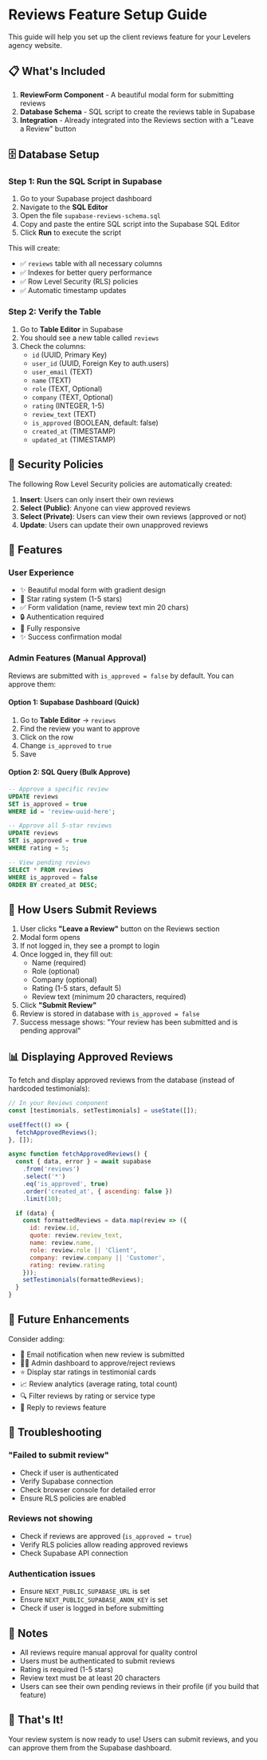 # Reviews Feature Setup Guide

This guide will help you set up the client reviews feature for your Levelers agency website.

## 📋 What's Included

1. **ReviewForm Component** - A beautiful modal form for submitting reviews
2. **Database Schema** - SQL script to create the reviews table in Supabase
3. **Integration** - Already integrated into the Reviews section with a "Leave a Review" button

## 🗄️ Database Setup

### Step 1: Run the SQL Script in Supabase

1. Go to your Supabase project dashboard
2. Navigate to the **SQL Editor**
3. Open the file `supabase-reviews-schema.sql`
4. Copy and paste the entire SQL script into the Supabase SQL Editor
5. Click **Run** to execute the script

This will create:
- ✅ `reviews` table with all necessary columns
- ✅ Indexes for better query performance
- ✅ Row Level Security (RLS) policies
- ✅ Automatic timestamp updates

### Step 2: Verify the Table

1. Go to **Table Editor** in Supabase
2. You should see a new table called `reviews`
3. Check the columns:
   - `id` (UUID, Primary Key)
   - `user_id` (UUID, Foreign Key to auth.users)
   - `user_email` (TEXT)
   - `name` (TEXT)
   - `role` (TEXT, Optional)
   - `company` (TEXT, Optional)
   - `rating` (INTEGER, 1-5)
   - `review_text` (TEXT)
   - `is_approved` (BOOLEAN, default: false)
   - `created_at` (TIMESTAMP)
   - `updated_at` (TIMESTAMP)

## 🔐 Security Policies

The following Row Level Security policies are automatically created:

1. **Insert**: Users can only insert their own reviews
2. **Select (Public)**: Anyone can view approved reviews
3. **Select (Private)**: Users can view their own reviews (approved or not)
4. **Update**: Users can update their own unapproved reviews

## 🎨 Features

### User Experience
- ✨ Beautiful modal form with gradient design
- 🌟 Star rating system (1-5 stars)
- ✅ Form validation (name, review text min 20 chars)
- 🔒 Authentication required
- 📱 Fully responsive
- ✨ Success confirmation modal

### Admin Features (Manual Approval)
Reviews are submitted with `is_approved = false` by default. You can approve them:

#### Option 1: Supabase Dashboard (Quick)
1. Go to **Table Editor** → `reviews`
2. Find the review you want to approve
3. Click on the row
4. Change `is_approved` to `true`
5. Save

#### Option 2: SQL Query (Bulk Approve)
```sql
-- Approve a specific review
UPDATE reviews 
SET is_approved = true 
WHERE id = 'review-uuid-here';

-- Approve all 5-star reviews
UPDATE reviews 
SET is_approved = true 
WHERE rating = 5;

-- View pending reviews
SELECT * FROM reviews 
WHERE is_approved = false 
ORDER BY created_at DESC;
```

## 🚀 How Users Submit Reviews

1. User clicks **"Leave a Review"** button on the Reviews section
2. Modal form opens
3. If not logged in, they see a prompt to login
4. Once logged in, they fill out:
   - Name (required)
   - Role (optional)
   - Company (optional)
   - Rating (1-5 stars, default 5)
   - Review text (minimum 20 characters, required)
5. Click **"Submit Review"**
6. Review is stored in database with `is_approved = false`
7. Success message shows: "Your review has been submitted and is pending approval"

## 📊 Displaying Approved Reviews

To fetch and display approved reviews from the database (instead of hardcoded testimonials):

```javascript
// In your Reviews component
const [testimonials, setTestimonials] = useState([]);

useEffect(() => {
  fetchApprovedReviews();
}, []);

async function fetchApprovedReviews() {
  const { data, error } = await supabase
    .from('reviews')
    .select('*')
    .eq('is_approved', true)
    .order('created_at', { ascending: false })
    .limit(10);

  if (data) {
    const formattedReviews = data.map(review => ({
      id: review.id,
      quote: review.review_text,
      name: review.name,
      role: review.role || 'Client',
      company: review.company || 'Customer',
      rating: review.rating
    }));
    setTestimonials(formattedReviews);
  }
}
```

## 🎯 Future Enhancements

Consider adding:
- 📧 Email notification when new review is submitted
- 👨‍💼 Admin dashboard to approve/reject reviews
- ⭐ Display star ratings in testimonial cards
- 📈 Review analytics (average rating, total count)
- 🔍 Filter reviews by rating or service type
- 💬 Reply to reviews feature

## 🐛 Troubleshooting

### "Failed to submit review"
- Check if user is authenticated
- Verify Supabase connection
- Check browser console for detailed error
- Ensure RLS policies are enabled

### Reviews not showing
- Check if reviews are approved (`is_approved = true`)
- Verify RLS policies allow reading approved reviews
- Check Supabase API connection

### Authentication issues
- Ensure `NEXT_PUBLIC_SUPABASE_URL` is set
- Ensure `NEXT_PUBLIC_SUPABASE_ANON_KEY` is set
- Check if user is logged in before submitting

## 📝 Notes

- All reviews require manual approval for quality control
- Users must be authenticated to submit reviews
- Rating is required (1-5 stars)
- Review text must be at least 20 characters
- Users can see their own pending reviews in their profile (if you build that feature)

## 🎉 That's It!

Your review system is now ready to use! Users can submit reviews, and you can approve them from the Supabase dashboard.
